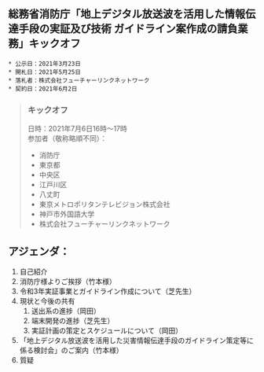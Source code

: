 ## 総務省消防庁「地上デジタル放送波を活用した情報伝達手段の実証及び技術 ガイドライン案作成の請負業務」キックオフ

```
* 公示日：2021年3月23日
* 開札日：2021年5月25日
* 落札者：株式会社フューチャーリンクネットワーク
* 契約日：2021年6月2日
```

> ### キックオフ
> 日時：2021年7月6日16時〜17時  
> 参加者（敬称略順不同）：
> * 消防庁
> * 東京都
> * 中央区
> * 江戸川区
> * 八丈町
> * 東京メトロポリタンテレビジョン株式会社
> * 神戸市外国語大学
> * 株式会社フューチャーリンクネットワーク  
> 
## アジェンダ：
1. 自己紹介
2. 消防庁様よりご挨拶（竹本様）
3. 令和3年実証事業とガイドライン作成について（芝先生）
4. 現状と今後の共有
    1. 送出系の進捗（岡田）
    2. 端末開発の進捗（芝先生）
    3. 実証計画の策定とスケジュールについて（岡田）
5. 「地上デジタル放送波を活用した災害情報伝達手段のガイドライン策定等に係る検討会」のご案内（竹本様）
6. 質疑

